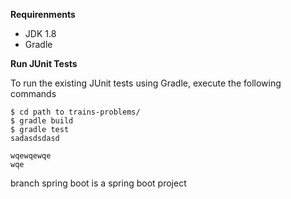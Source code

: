 
**Requirenments**

- JDK 1.8
- Gradle

**Run JUnit Tests**

To run the existing JUnit tests using Gradle, execute the following commands
```shell
$ cd path to trains-problems/
$ gradle build
$ gradle test
sadasdsdasd

wqewqewqe
wqe
```
branch spring boot is a spring boot project